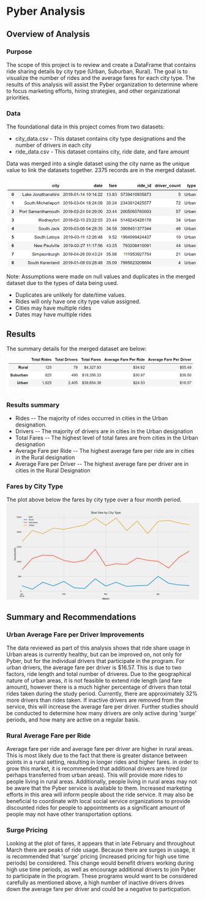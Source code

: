 # Pyber Analysis 

## Overview of Analysis 
### Purpose 
The scope of this project is to review and create a DataFrame that contains ride sharing details by city type (Urban, Suburban, Rural).  The goal is to visualize the number of rides and the average fares for each city type.   The results of this analysis will assist the Pyber organization to determine where to focus marketing efforts, hiring strategies, and other organizational priorities.  

### Data 
The foundational data in this project comes from two datasets: 
- city_data.csv - This dataset contains city type designations and the number of drivers in each city 
- ride_data.csv - This dataset contains city, ride date, and fare amount

Data was merged into a single dataset using the city name as the unique value to link the datasets together.  2375 records are in the merged dataset.

![Merged_Dataset](https://github.com/klbrabec/PyBer_Challenge_wk5/blob/main/Resources/merged_dataset.png)

Note:  Assumptions were made on null values and duplicates in the merged dataset due to the types of data being used. 
- Duplicates are unlikely for date/time values. 
- Rides will only have one city type value assigned. 
- Cities may have multiple rides
- Dates may have multiple rides 

## Results
The summary details for the merged dataset are below: 
![Summary_Table](https://github.com/klbrabec/PyBer_Challenge_wk5/blob/main/Resources/summary_table.png)

### Results summary
- Rides 
    -- The majority of rides occurred in cities in the Urban designation.  
- Drivers 
    -- The majority of drivers are in cities in the Urban designation 
- Total Fares
    -- The highest level of total fares are from cities in the Urban designation
- Average Fare per Ride 
    -- The highest average fare per ride are in cities in the Rural designation
- Average Fare per Driver 
    -- The highest average fare per driver are in cities in the Rural Designation 

### Fares by City Type 
The plot above below the fares by city type over a four month period.   
![Fig1.png](https://github.com/klbrabec/PyBer_Challenge_wk5/blob/main/analysis/Fig1.png)


## Summary and Recommendations 
### Urban Average Fare per Driver Improvements 
The data reviewed as part of this analysis shows that ride share usage in Urban areas is currently healthy, but can be improved on, not only for Pyber, but for the individual drivers that participate in the program.   For urban drivers, the average fare per driver is $16.57.  This is due to two factors, ride length and total number of driveres.  Due to the geographical nature of urban areas, it is not feasible to extend ride length (and fare amount), however there is a much higher percentage of drivers than total rides taken during the study period.  Currently, there are approximately 32% more drivers than rides taken.  If inactive drivers are removed from the service, this will increase the average fare per driver. Further studies should be conducted to determine how many drivers are only active during 'surge' periods, and how many are active on a regular basis. 

### Rural Average Fare per Ride 
Average fare per ride and average fare per driver are higher in rural areas.  This is most likely due to the fact that there is greater distance between points in a rural setting, resulting in longer rides and higher fares.  in order to grow this market, it is recommended that additional drivers are hired (or perhaps transferred from urban areas).  This will provide more rides to people living in rural areas.  Additionally, people living in rural areas may not be aware that the Pyber service is available to them.  Increased marketing efforts in this area will inform people about the ride service.  It may also be beneficial to coordinate with local social service organizations to provide discounted rides for people to appointments as a significant amount of people may not have other transportation options.  

### Surge Pricing 
Looking at the plot of fares, it appears that in late February and throughout March there are peaks of ride usage.  Because there are surges in usage, it is recommended that 'surge' pricing (increased pricing for high use time periods) be considered.  This change would benefit drivers working during high use time periods, as well as encourage additional drivers to join Pyber to participate in the program.  These programs would want to be considered carefully as mentioned above, a high number of inactive drivers drives down the average fare per driver and could be a negative to particpation.  
 
